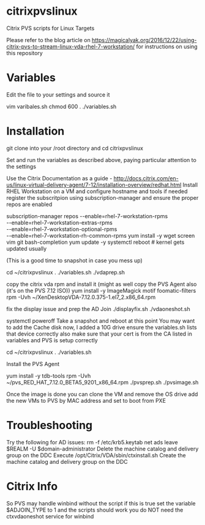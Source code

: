 # citrixpvslinux
Citrix PVS scripts for Linux Targets

Please refer to the blog article on https://magicalyak.org/2016/12/22/using-citrix-pvs-to-stream-linux-vda-rhel-7-workstation/
for instructions on using this repository

# Variables
Edit the file to your settings and source it

vim varibales.sh
chmod 600
. ./variables.sh

# Installation
git clone into your /root directory and cd citrixpvslinux

Set and run the variables as described above, paying particular attention to the settings

Use the Citrix Documentation as a guide - http://docs.citrix.com/en-us/linux-virtual-delivery-agent/7-12/installation-overview/redhat.html
Install RHEL Workstation on a VM and configure hostname and tools if needed
register the subscritpion using subscription-manager and ensure the proper repos are enabled

subscription-manager repos --enable=rhel-7-workstation-rpms \
                           --enable=rhel-7-workstation-extras-rpms \
                           --enable=rhel-7-workstation-optional-rpms \
                           --enable=rhel-7-workstation-rh-common-rpms
yum install -y wget screen vim git bash-completion
yum update -y
systemctl reboot # kernel gets updated usually

(This is a good time to snapshot in case you mess up)

cd ~/citrixpvslinux
. ./variables.sh
./vdaprep.sh

copy the citrix vda rpm and install it (might as well copy the PVS Agent also (it's on the PVS 7.12 ISO))
yum install -y ImageMagick motif foomatic-filters
rpm -Uvh ~/XenDesktopVDA-7.12.0.375-1.el7_2.x86_64.rpm

fix the display issue and prep the AD Join
./displayfix.sh
./vdaoneshot.sh

systemctl poweroff
Take a snapshot and reboot at this point
You may want to add the Cache disk now, I added a 10G drive
ensure the variables.sh lists that device correctly
also make sure that your cert is from the CA listed in variables
and PVS is setup correctly

cd ~/citrixpvslinux
. ./variables.sh

Install the PVS Agent

yum install -y tdb-tools
rpm -Uvh ~/pvs_RED_HAT_7.12.0_BETA5_9201_x86_64.rpm
./pvsprep.sh
./pvsimage.sh

Once the image is done you can clone the VM and remove the OS drive
add the new VMs to PVS by MAC address and set to boot from PXE

# Troubleshooting
Try the following for AD issues:
rm -f /etc/krb5.keytab
net ads leave $REALM -U $domain-administrator
Delete the machine catalog and delivery group on the DDC
Execute /opt/Citrix/VDA/sbin/ctxinstall.sh
Create the machine catalog and delivery group on the DDC

# Citrix Info
So PVS may handle winbind without the script if this is true
set the variable $ADJOIN_TYPE to 1 and the scripts should work
you do NOT need the ctxvdaoneshot service for winbind
